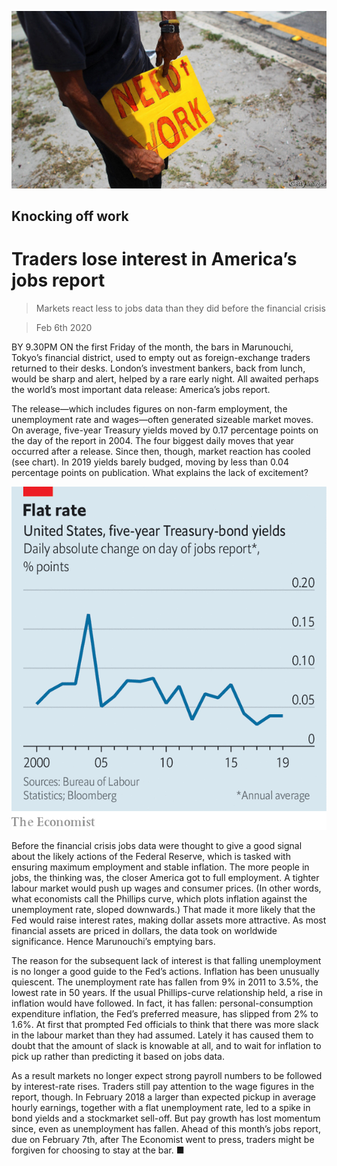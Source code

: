 ![](./images/20200208_FNP503.jpg)

## Knocking off work

# Traders lose interest in America’s jobs report

> Markets react less to jobs data than they did before the financial crisis

> Feb 6th 2020

BY 9.30PM ON the first Friday of the month, the bars in Marunouchi, Tokyo’s financial district, used to empty out as foreign-exchange traders returned to their desks. London’s investment bankers, back from lunch, would be sharp and alert, helped by a rare early night. All awaited perhaps the world’s most important data release: America’s jobs report.

The release—which includes figures on non-farm employment, the unemployment rate and wages—often generated sizeable market moves. On average, five-year Treasury yields moved by 0.17 percentage points on the day of the report in 2004. The four biggest daily moves that year occurred after a release. Since then, though, market reaction has cooled (see chart). In 2019 yields barely budged, moving by less than 0.04 percentage points on publication. What explains the lack of excitement?

![](./images/20200208_FNC114.png)

Before the financial crisis jobs data were thought to give a good signal about the likely actions of the Federal Reserve, which is tasked with ensuring maximum employment and stable inflation. The more people in jobs, the thinking was, the closer America got to full employment. A tighter labour market would push up wages and consumer prices. (In other words, what economists call the Phillips curve, which plots inflation against the unemployment rate, sloped downwards.) That made it more likely that the Fed would raise interest rates, making dollar assets more attractive. As most financial assets are priced in dollars, the data took on worldwide significance. Hence Marunouchi’s emptying bars.

The reason for the subsequent lack of interest is that falling unemployment is no longer a good guide to the Fed’s actions. Inflation has been unusually quiescent. The unemployment rate has fallen from 9% in 2011 to 3.5%, the lowest rate in 50 years. If the usual Phillips-curve relationship held, a rise in inflation would have followed. In fact, it has fallen: personal-consumption expenditure inflation, the Fed’s preferred measure, has slipped from 2% to 1.6%. At first that prompted Fed officials to think that there was more slack in the labour market than they had assumed. Lately it has caused them to doubt that the amount of slack is knowable at all, and to wait for inflation to pick up rather than predicting it based on jobs data.

As a result markets no longer expect strong payroll numbers to be followed by interest-rate rises. Traders still pay attention to the wage figures in the report, though. In February 2018 a larger than expected pickup in average hourly earnings, together with a flat unemployment rate, led to a spike in bond yields and a stockmarket sell-off. But pay growth has lost momentum since, even as unemployment has fallen. Ahead of this month’s jobs report, due on February 7th, after The Economist went to press, traders might be forgiven for choosing to stay at the bar. ■